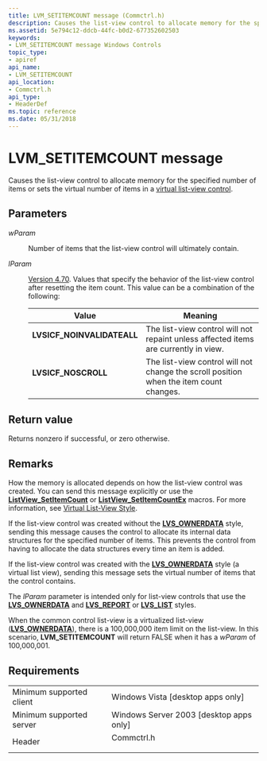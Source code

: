 ```yaml
---
title: LVM_SETITEMCOUNT message (Commctrl.h)
description: Causes the list-view control to allocate memory for the specified number of items or sets the virtual number of items in a virtual list-view control.
ms.assetid: 5e794c12-ddcb-44fc-b0d2-677352602503
keywords:
- LVM_SETITEMCOUNT message Windows Controls
topic_type:
- apiref
api_name:
- LVM_SETITEMCOUNT
api_location:
- Commctrl.h
api_type:
- HeaderDef
ms.topic: reference
ms.date: 05/31/2018
---
```


# LVM\_SETITEMCOUNT message

Causes the list-view control to allocate memory for the specified number of items or sets the virtual number of items in a [virtual list-view control](list-view-controls-overview.md).

## Parameters

<dl> <dt>

*wParam* 
</dt> <dd>

Number of items that the list-view control will ultimately contain.

</dd> <dt>

*lParam* 
</dt> <dd>

[Version 4.70](common-control-versions.md). Values that specify the behavior of the list-view control after resetting the item count. This value can be a combination of the following:



| Value                                                                                                                                                                                    | Meaning                                                                                           |
|------------------------------------------------------------------------------------------------------------------------------------------------------------------------------------------|---------------------------------------------------------------------------------------------------|
| <span id="LVSICF_NOINVALIDATEALL"></span><span id="lvsicf_noinvalidateall"></span><dl> <dt>**LVSICF\_NOINVALIDATEALL**</dt> </dl> | The list-view control will not repaint unless affected items are currently in view.<br/>    |
| <span id="LVSICF_NOSCROLL"></span><span id="lvsicf_noscroll"></span><dl> <dt>**LVSICF\_NOSCROLL**</dt> </dl>                      | The list-view control will not change the scroll position when the item count changes.<br/> |



 

</dd> </dl>

## Return value

Returns nonzero if successful, or zero otherwise.

## Remarks

How the memory is allocated depends on how the list-view control was created. You can send this message explicitly or use the [**ListView\_SetItemCount**](/windows/desktop/api/Commctrl/nf-commctrl-listview_setitemcount) or [**ListView\_SetItemCountEx**](/windows/desktop/api/Commctrl/nf-commctrl-listview_setitemcountex) macros. For more information, see [Virtual List-View Style](/windows/desktop/Controls/list-view-controls-overview).

If the list-view control was created without the [**LVS\_OWNERDATA**](list-view-window-styles.md) style, sending this message causes the control to allocate its internal data structures for the specified number of items. This prevents the control from having to allocate the data structures every time an item is added.

If the list-view control was created with the [**LVS\_OWNERDATA**](list-view-window-styles.md) style (a virtual list view), sending this message sets the virtual number of items that the control contains.

The *lParam* parameter is intended only for list-view controls that use the [**LVS\_OWNERDATA**](list-view-window-styles.md) and [**LVS\_REPORT**](list-view-window-styles.md) or [**LVS\_LIST**](list-view-window-styles.md) styles.

When the common control list-view is a virtualized list-view ([**LVS\_OWNERDATA**](list-view-window-styles.md)), there is a 100,000,000 item limit on the list-view. In this scenario, **LVM\_SETITEMCOUNT** will return FALSE when it has a *wParam* of 100,000,001.

## Requirements



|                                     |                                                                                       |
|-------------------------------------|---------------------------------------------------------------------------------------|
| Minimum supported client<br/> | Windows Vista \[desktop apps only\]<br/>                                        |
| Minimum supported server<br/> | Windows Server 2003 \[desktop apps only\]<br/>                                  |
| Header<br/>                   | <dl> <dt>Commctrl.h</dt> </dl> |



 

